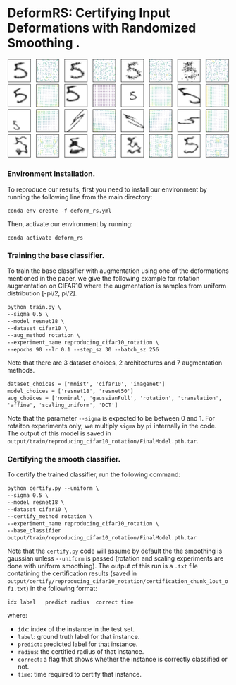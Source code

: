 # DeformRS: Certifying Input Deformations with Randomized Smoothing .

![plot](./pull.png)

### Environment Installation.

To reproduce our results, first you need to install our environment by running the following line from the main directory:

```
conda env create -f deform_rs.yml
```

Then, activate our environment by running:

```
conda activate deform_rs
```

### Training the base classifier. 

To train the base classifier with augmentation using one of the deformations mentioned in the paper, we give the following example for rotation augmentation on CIFAR10 where the augmentation is samples from uniform distribution [-pi/2, pi/2].

```
python train.py \
--sigma 0.5 \
--model resnet18 \
--dataset cifar10 \
--aug_method rotation \
--experiment_name reproducing_cifar10_rotation \
--epochs 90 --lr 0.1 --step_sz 30 --batch_sz 256
```

Note that there are 3 dataset choices, 2 architectures and 7 augmentation methods. 

```
dataset_choices = ['mnist', 'cifar10', 'imagenet']
model_choices = ['resnet18', 'resnet50']
aug_choices = ['nominal', 'gaussianFull', 'rotation', 'translation', 'affine', 'scaling_uniform', 'DCT']
```

Note that the parameter `--sigma` is expected to be between 0 and 1. For rotaiton experiments only, we multiply `sigma` by `pi` internally in the code. The output of this model is saved in `output/train/reproducing_cifar10_rotation/FinalModel.pth.tar`.

### Certifying the smooth classifier. 

To certify the trained classifier, run the following command:

```
python certify.py --uniform \
--sigma 0.5 \
--model resnet18 \
--dataset cifar10 \
--certify_method rotation \
--experiment_name reproducing_cifar10_rotation \
--base_classifier output/train/reproducing_cifar10_rotation/FinalModel.pth.tar
```

Note that the `certify.py` code will assume by default the the smoothing is gaussian unless `--uniform` is passed (rotation and scaling experiments are done with uniform smoothing). The output of this run is a `.txt` file contatining the certification results (saved in `output/certify/reproducing_cifar10_rotation/certification_chunk_1out_of1.txt`) in the following format:

```
idx	label	predict	radius	correct	time
```

where:

- `idx`: index of the instance in the test set.
- `label`: ground truth label for that instance.
- `predict`: predicted label for that instance.
- `radius`: the certified radius of that instance.
- `correct`: a flag that shows whether the instance is correctly classified or not.
- `time`: time required to certify that instance.
